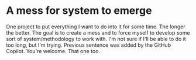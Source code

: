 # A mess for system to emerge

One project to put everything I want to do into it for some time. The longer the better. The goal is to create a mess and to force myself to develop some sort of system/methodology to work with. I'm not sure if I'll be able to do it too long, but I'm trying. Previous sentence was added by the GitHub Copilot. You're welcome. That one too.

